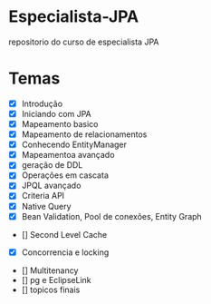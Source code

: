 # Especialista-JPA
repositorio do curso de especialista JPA

# Temas
- [x] Introdução
- [x] Iniciando com JPA
- [x] Mapeamento basico
- [x] Mapeamento de relacionamentos
- [x] Conhecendo EntityManager
- [x] Mapeamentoa avançado
- [x] geração de DDL
- [x] Operações em cascata
- [x] JPQL avançado
- [x] Criteria API
- [x] Native Query
- [x] Bean Validation, Pool de conexões, Entity Graph
- [] Second Level Cache
- [x] Concorrencia e locking
- [] Multitenancy
- [] pg e EclipseLink
- [] topicos finais